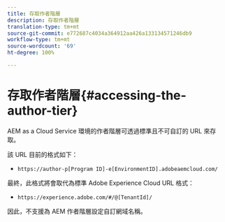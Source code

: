 ```yaml
---
title: 存取作者階層
description: 存取作者階層
translation-type: tm+mt
source-git-commit: e772687c4034a364912aa426a133134571246db9
workflow-type: tm+mt
source-wordcount: '69'
ht-degree: 100%

---
```



# 存取作者階層{#accessing-the-author-tier}

AEM as a Cloud Service 環境的作者階層可透過標準且不可自訂的 URL 來存取。

該 URL 目前的格式如下：

* `https://author-p[Program ID]-e[EnvironmentID].adobeaemcloud.com/`

最終，此格式將會取代為標準 Adobe Experience Cloud URL 格式：

* `https://experience.adobe.com/#/@[TenantId]/`

因此，不支援為 AEM 作者階層設定自訂網域名稱。

